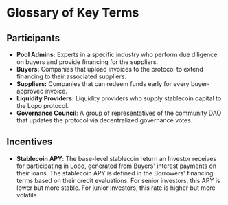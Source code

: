 # Glossary of Key Terms

## Participants

* **Pool Admins:** Experts in a specific industry who perform due diligence on buyers and provide financing for the suppliers.&#x20;
* **Buyers:** Companies that upload invoices to the protocol to extend financing to their associated suppliers.
* **Suppliers:** Companies that can redeem funds early for every buyer-approved invoice.
* **Liquidity Providers:** Liquidity providers who supply stablecoin capital to the Lopo protocol.
* **Governance Council**: A group of representatives of the community DAO that updates the protocol via decentralized governance votes.

## Incentives

* **Stablecoin APY**: The base-level stablecoin return an Investor receives for participating in Lopo, generated from Buyers' interest payments on their loans. The stablecoin APY is defined in the Borrowers' financing terms based on their credit evaluations. For senior investors, this APY is lower but more stable. For junior investors, this rate is higher but more volatile.
